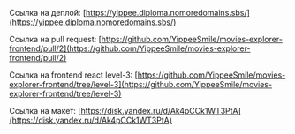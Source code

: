 
Ссылка на деплой: [https://yippee.diploma.nomoredomains.sbs/](https://yippee.diploma.nomoredomains.sbs/)

Ссылка на pull request: [https://github.com/YippeeSmile/movies-explorer-frontend/pull/2](https://github.com/YippeeSmile/movies-explorer-frontend/pull/2)

Ссылка на frontend react level-3: [https://github.com/YippeeSmile/movies-explorer-frontend/tree/level-3](https://github.com/YippeeSmile/movies-explorer-frontend/tree/level-3)

Ссылка на макет: [https://disk.yandex.ru/d/Ak4pCCk1WT3PtA](https://disk.yandex.ru/d/Ak4pCCk1WT3PtA)